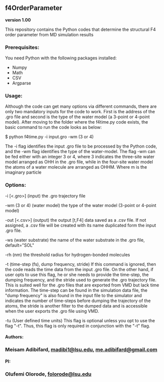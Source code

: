 ## f4OrderParameter
**version 1.00**

This repository contains the Python codes that determine the structural F4 order parameter from MD simulation results




### Prerequisites:
You need Python with the following packages installed:

* Numpy
* Math
* CSV
* Argparse


### Usage:
Although the code can get many options via different commands, there are only two mandatory inputs for the code to work. First is the address of the .gro file and second is the type of the water model
(a 3-point or 4-point model). After moving to the folder where the f4time.py code exists, the basic command to run the code looks as below:

$ python f4time.py -i input.gro -wm (3 or 4)

The -i flag identifies the input .gro file to be processed by the Python code, and the -wm flag identifies the type of the water-model. The flag -wm can be fed either with an integer 3 or 4, where 3
indicates the three-site water model arranged as OHH in the .gro file, while in the four-site water model the atoms of a water molecule are arranged as OHHM. Where m is the imaginary particle




### Options:

-i  [<.gro>]      (input)
 the .gro trajectory file

-wm <int>   (3 or 4)   (water model)
 the type of the water model (3-point or 4-point model)

-out  [<.csv>]    (output)
 the output [t,F4] data saved as a .csv file. If not assigned, a .csv file will be created with its name duplicated form the input .gro file.

-ws   <string>    (water substrate)
 the name of the water substrate in the .gro file, default="SOL"

-rh   <float>      (nm)
 the threshold radius for hydrogen-bonded molecules

-t    <float>  <float>  <float>   (time-step (fs), dump frequency, stride)
 If this command is ignored, then the code reads the time data from the input .gro file. On the other hand, if user opts to use this flag, he or she needs to provide the time-step, the dumping frequency, and the stride used to generate the .gro trajectory file.
 This is suited well for the .gro files that are exported from VMD but lack time information. The time-step can be found in the simulation data file, the "dump frequency" is also found in the input file to the simulator and indicates the number of time-steps before dumping the trajectory of the atoms, the stride is another filter to the dumped data and is accessible when the user exports the .gro file using VMD.

-tu   <string>    (User defined time units)
 This flag is optional unless you opt to use the flag "-t". Thus, this flag is only required in conjunction with the "-t" flag. 


#### Authors:
### Meisam Adibifard, madibi1@lsu.edu, me.adibifard@gmail.com

#### PI:
### Olufemi Olorode, folorode@lsu.edu
